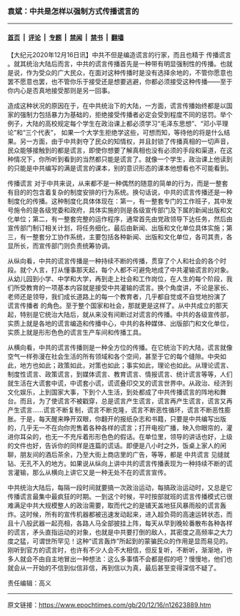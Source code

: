 ### 袁斌：中共是怎样以强制方式传播谎言的

---

#### [首页](../../../..?n12623889) &nbsp;|&nbsp; [评论](../../../../../epoch-comment?n12623889) &nbsp;|&nbsp; [专题](../../../../../epoch-special?n12623889) &nbsp;|&nbsp; [禁闻](../../../../../epoch-news?n12623889) &nbsp;|&nbsp; [禁书](../../../../../books?n12623889) &nbsp;|&nbsp; [翻墙](https://github.com/gfw-breaker/nogfw/blob/master/README.md?n12623889)


<div class="post_content" id="artbody" itemprop="articleBody">
 <!-- article content begin -->
 <p>
  【大纪元2020年12月16日讯】中共不但是编造谎言的行家，而且也精于
  <ok href="https://www.epochtimes.com/gb/tag/%E4%BC%A0%E6%92%AD%E8%B0%8E%E8%A8%80.html">
   传播谎言
  </ok>
  。就其统治大陆后而言，中共的谎言传播首先是一种带有明显强制性的传播。也就是说，作为受众的广大民众，在面对这种传播时是没有选择余地的，不管你愿意也罢不愿意也罢，也不管你乐于接受还是想要逃避，你都必须接受这种传播——至于你内心是否真地接受那则是另一回事。
 </p>
 <p>
  造成这种状况的原因在于，在中共统治下的大陆，一方面，谎言传播始终都是以国家的强制力包括暴力为基础的，拒绝接受传播者必定会受到程度不同的惩罚。举个例子，大陆的高校规定每个学生在政治课上都必须学习“毛泽东思想”、“邓小平理论”和“三个代表”， 如果一个大学生拒绝学这些，可想而知，等待他的将是什么结果。另一方面，由于中共剥夺了民众的知情权，并且封锁了传播真相的一切声音，民众能够接触到的都是谎言，即使你想要了解真相也没有必须的手段和渠道，在这种情况下，你所听到看到的当然都只能是谎言了。就像一个学生，政治课上他读到的只能是中共编写的满是谎言的课本，别的意识形态的课本他想看也不可能看到。
 </p>
 <p>
  <ok href="https://www.epochtimes.com/gb/tag/%E4%BC%A0%E6%92%AD%E8%B0%8E%E8%A8%80.html">
   传播谎言
  </ok>
  对于中共来说，从来都不是一种偶然的随意的简单的行为，而是一整套有目的的包含着复杂的制度安排的行为系统。换句话说，中共的谎言传播还是一种制度化的传播。这种制度化具体体现在：第一，有一整套专门的工作班子，其中发号施令的是各级党委和政府，具体实施的则是各级宣传部门及下属的新闻出版和文化单位；第二，有一整套完整的运作程序，通常首先由党政领导下达任务，然后由宣传部门制订相关计划，将任务细化，最后由新闻、出版和文化单位具体实施；第三，有一整套分工协作系统，主要包括各种新闻、出版和文化单位，各司其责，各显所长，而宣传部门则负责统筹协调。
 </p>
 <p>
  从纵向看，中共的谎言传播是一种持续不断的传播，贯穿了个人和社会的各个时段。就个人言，打从懂事那天起，每个人都不可避免地成了中共灌输谎言的对象。从幼儿园到小学、中学和大学，再到走上社会和工作岗位，在人生的每个阶段，我们所受教育的一项基本内容就是接受中共灌输的谎言。换个角度讲，不论是家长、老师还是领导，我们成长道路上的每一个教育者，几乎都自觉或不自觉地扮演了
  <ok href="https://www.epochtimes.com/gb/tag/%E8%B0%8E%E8%A8%80%E4%BC%A0%E6%92%AD%E8%80%85.html">
   谎言传播者
  </ok>
  的角色。至于整个国家和社会，那就更是这样了。从中共成立的那天起，特别是它统治大陆后，就从来没有间断过对谎言的传播。中共的各级宣传部，实质上就是各地的谎言编造和传播中心，中共的各种媒体、出版部门和文化单位，实质上就是形形色色的谎言生产车间和传播工具。
 </p>
 <p>
  从横向看，中共的谎言传播则是一种全方位的传播。在它统治下的大陆，谎言就像空气一样弥漫在社会生活的所有领域和各个空间，甚至于它的每个缝隙。中央如此，地方也如此；政策如此，对策也如此；事实如此，理论也如此。从理论谎言、制度性谎言、政策谎言，到媒体谎言、教育谎言、情报谎言、统计谎言等等，人们就生活在大谎套中谎，中谎套小谎，谎谎叠印交叉的谎言世界中。从政治、经济到文化娱乐，上到国家大事，下到个人生活，到处都成了中共传播谎言的阵地和舞台。而且，为了使谎言不被戳穿，总是谎言产生谎言，谎言再产生谎言，谎言又再产生谎言……谎言不断复制，谎言不断克隆，谎言不断恶性循环，谎言不断恶性膨胀。于是，每天醒来睁开双眼，你翻开的报纸杂志和书籍，只要是中共编写出版的，几乎无一不在向你兜售着各种各样的谎言；打开电视广播，映入你眼帘的，灌进你耳朵的，也无一不充斥着形形色色的假话。在单位里，领导的讲话也好，上级的文件也好，告诉你的同样是连篇的谎话。即便是八小时之外，饭桌上家人的闲聊，朋友间的酒后茶余，乃至大街上商店里的广告，等等，都是
  <ok href="https://www.epochtimes.com/gb/tag/%E4%B8%AD%E5%85%B1%E8%B0%8E%E8%A8%80.html">
   中共谎言
  </ok>
  见缝就钻、无孔不入的地方。如果说从纵向上讲中共的谎言传播表现为一种持续不断的谎言灌输，那么从横向上讲它又是一种无处不在的谎言宣传。
 </p>
 <p>
  中共统治大陆后，每隔一段时间就要搞一次政治运动，每搞政治运动时，又总是它传播谎言最集中最疯狂的时期。一到这个时候，平时按部就班的谎言传播模式已很难满足中共大规模整人的政治需要，取而代之的是铺天盖地狂风暴雨般的谎言轰炸。这时候，所有的宣传机器都被迅速发动起来，进入超负荷的高速运转状态，而且十八般武器一起亮相，各路人马全部披挂上阵，每天从早到晚轮番散布各种各样的谎言，矛头直指运动的对象，也就是中共要打倒的敌人，其密度之高频率之大力度之猛，可谓世所罕见！这种“谎言轰炸”所起到的蒙骗民众的作用是显而易见的。刚听到官方的谎言时，也许有不少人会不大相信，但反复听，不断听，渐渐地，许多人就会不由自主地冒出一种想法：这么多事情不会都是假的吧？慢慢地，他们也就会从一开始的不信到似信非信，再到信以为真，最后甚至变得深信不疑了。
 </p>
 <p>
  责任编辑：高义
 </p>
 <!-- article content end -->
 <div id="below_article_ad">
 </div>
</div>


---

原文链接：https://www.epochtimes.com/gb/20/12/16/n12623889.htm